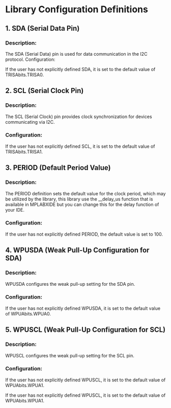 # Library Configuration Definitions
## 1. SDA (Serial Data Pin)
### Description:

The SDA (Serial Data) pin is used for data communication in the I2C protocol.
Configuration:

If the user has not explicitly defined SDA, it is set to the default value of TRISAbits.TRISA0.
## 2. SCL (Serial Clock Pin)
### Description:

The SCL (Serial Clock) pin provides clock synchronization for devices communicating via I2C.
### Configuration:

If the user has not explicitly defined SCL, it is set to the default value of TRISAbits.TRISA1.
## 3. PERIOD (Default Period Value)
### Description:

The PERIOD definition sets the default value for the clock period, which may be utilized by the library, this library use
the __delay_us function that is available in MPLABXIDE but you can change this for the delay function of your IDE.
### Configuration:

If the user has not explicitly defined PERIOD, the default value is set to 100.
## 4. WPUSDA (Weak Pull-Up Configuration for SDA)
### Description:

WPUSDA configures the weak pull-up setting for the SDA pin.
### Configuration:

If the user has not explicitly defined WPUSDA, it is set to the default value of WPUAbits.WPUA0.
## 5. WPUSCL (Weak Pull-Up Configuration for SCL)
### Description:

WPUSCL configures the weak pull-up setting for the SCL pin.
### Configuration:
If the user has not explicitly defined WPUSCL, it is set to the default value of WPUAbits.WPUA1.


If the user has not explicitly defined WPUSCL, it is set to the default value of WPUAbits.WPUA1.
